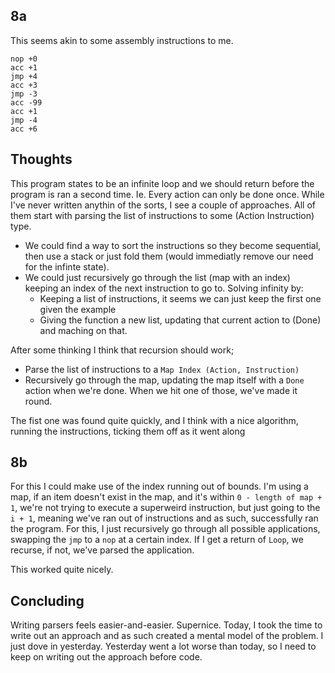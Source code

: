 ## 8a
This seems akin to some assembly instructions to me. 

```
nop +0
acc +1
jmp +4
acc +3
jmp -3
acc -99
acc +1
jmp -4
acc +6
```

## Thoughts
This program states to be an infinite loop and we should return before the program
is ran a second time. Ie. Every action can only be done once. While I've never
written anythin of the sorts, I see a couple of approaches. All of them start
with parsing the list of instructions to some (Action Instruction) type.

- We could find a way to sort the instructions so they become sequential, then use a stack or just fold them (would immediatly remove our need for the infinte state).
- We could just recursively go through the list (map with an index) keeping an index of the next instruction to go to. Solving infinity by:
  - Keeping a list of instructions, it seems we can just keep the first one given the example
  - Giving the function a new list, updating that current action to (Done) and maching on that.

After some thinking I think that recursion should work;
- Parse the list of instructions to a `Map Index (Action, Instruction)`
- Recursively go through the map, updating the map itself with a `Done` action when we're done. When we hit one of those, we've made it round.

The fist one was found quite quickly, and I think with a nice algorithm, running the instructions, ticking them off as it went along

## 8b
For this I could make use of the index running out of bounds. I'm using a map, if an item doesn't exist in the map, and it's within `0 - length of map + 1`, we're not trying to execute a superweird instruction, but just going to the `i + 1`, meaning we've ran out of instructions and as such, successfully ran the program.
For this, I just recursively go through all possible applications, swapping the `jmp` to a `nop` at a certain index. If I get a return of `Loop`, we recurse, if not, we've parsed the application.

This worked quite nicely.

## Concluding
Writing parsers feels easier-and-easier. Supernice. Today, I took the time to write out an approach and as such created a mental model of the problem. I just dove in yesterday. Yesterday went a lot worse than today, so I need to keep on writing out the approach before code.
